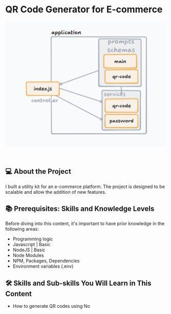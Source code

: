 <h1>QR Code Generator for E-commerce</h1>
<p align="center">
  <img src="./docs/Architecture.png" alt="Descrição da Imagem" width="650"/>
</p>
<br/>


## 💻 About the Project

I built a utility kit for an e-commerce platform. The project is designed to be scalable and allow the addition of new features.

## 📚 Prerequisites: Skills and Knowledge Levels

Before diving into this content, it's important to have prior knowledge in the following areas:

- Programming logic
- Javascript | Basic
- NodeJS | Basic
- Node Modules
- NPM, Packages, Dependencies
- Environment variables (.env)

## 🛠️ Skills and Sub-skills You Will Learn in This Content

- How to generate QR codes using No
